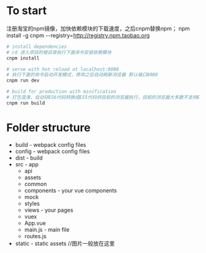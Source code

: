 
# To start
注册淘宝的npm镜像，加快依赖模块的下载速度，之后cnpm替换npm；
npm install -g cnpm --registry=http://registry.npm.taobao.org

``` bash
# install dependencies
# cd 进入项目的根目录执行下面命令安装依赖模块
cnpm install

# serve with hot reload at localhost:8080
# 执行下面的命令启动开发模式，修改之后自动刷新浏览器 默认端口8080
cnpm run dev

# build for production with minification
# 打包混淆，自动将ES6代码转换成ES5代码供目前的浏览器执行，目前的浏览器大多数不支持ES6
cnpm run build

```

# Folder structure
* build - webpack config files
* config - webpack config files
* dist - build
* src - app
    * api
    * assets
    * common
    * components - your vue components
    * mock
    * styles
    * views - your pages
    * vuex
    * App.vue
    * main.js - main file
    * routes.js
* static - static assets //图片一般放在这里

